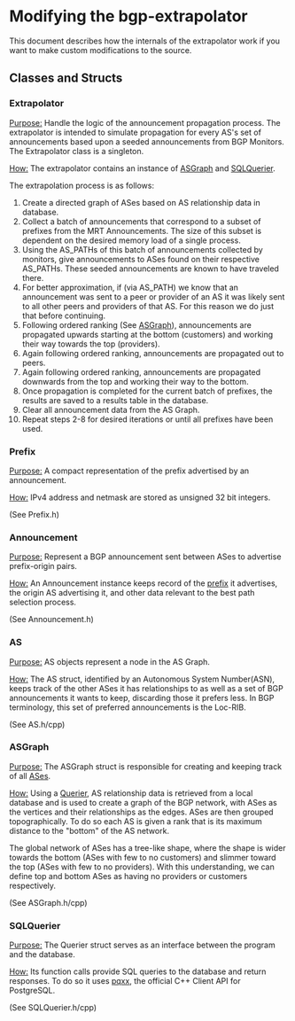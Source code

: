 # Modifying the bgp-extrapolator

This document describes how the internals of the extrapolator work if you want
to make custom modifications to the source. 

## Classes and Structs

### Extrapolator

<u>Purpose:</u> Handle the logic of the announcement propagation process. The
extrapolator is intended to simulate propagation for every AS's set of
announcements based upon a seeded announcements from BGP Monitors. The
Extrapolator class is a singleton.

<u>How:</u> The extrapolator contains an instance of [ASGraph](#ASGraph) and [SQLQuerier](#SQLQuerier). 

The extrapolation process is as follows:

1. Create a directed graph of ASes based on AS relationship data in database.
2. Collect a batch of announcements that correspond to a subset of prefixes from the MRT Announcements. The size of this subset is dependent on the desired memory load of a single process.
3. Using the AS_PATHs of this batch of announcements collected by monitors, give announcements to ASes found on their respective AS_PATHs. These seeded announcements are known to have traveled there.
4. For better approximation, if (via AS_PATH) we know that an announcement was sent to a peer or provider of an AS it was likely sent to all other peers and providers of that AS. For this reason we do just that before continuing. 
5. Following ordered ranking (See [ASGraph](#ASGraph)), announcements are propagated upwards starting at the bottom (customers) and working their way towards the top (providers).
5. Again following ordered ranking, announcements are propagated out to peers.
6. Again following ordered ranking, announcements are propagated downwards from the top and working their way to the bottom.
7. Once propagation is completed for the current batch of prefixes, the results are saved to a results table in the database. 
8. Clear all announcement data from the AS Graph.
9. Repeat steps 2-8 for desired iterations or until all prefixes have been used.

### Prefix

<u>Purpose:</u> A compact representation of the prefix advertised by an announcement.

<u>How:</u> IPv4 address and netmask are stored as unsigned 32 bit integers.

(See Prefix.h)

### Announcement

<u>Purpose:</u> Represent a BGP announcement sent between ASes to advertise prefix-origin pairs. 

<u>How:</u> An Announcement instance keeps record of the [prefix](#Prefix) it advertises, the origin AS advertising it, and other data relevant to the best path selection process. 

(See Announcement.h)

### AS

<u>Purpose:</u> AS objects represent a node in the AS Graph. 

<u>How:</u> The AS struct, identified by an Autonomous System Number(ASN), keeps track of the other ASes it has relationships to as well as a set of BGP announcements it wants to keep, discarding those it prefers less. In BGP terminology, this set of preferred announcements is the Loc-RIB. 

(See AS.h/cpp)

### ASGraph

<u>Purpose:</u> The ASGraph struct is responsible for creating and keeping track of all [ASes](#AS). 

<u>How:</u> Using a [Querier](#Querier), AS relationship data is retrieved from a local database and is used to create a graph of the BGP network, with ASes as the vertices and their relationships as the edges. ASes are then grouped topographically. To do so each AS is given a rank that is its maximum distance to the "bottom" of the AS network.

The global network of ASes has a tree-like shape, where the shape is wider towards the bottom (ASes with few to no customers) and slimmer toward the top (ASes with few to no providers). With this understanding, we can define top and bottom ASes as having no providers or customers respectively.

(See ASGraph.h/cpp)

### SQLQuerier

<u>Purpose:</u> The Querier struct serves as an interface between the program and the database. 

<u>How:</u> Its function calls provide SQL queries to the database and return responses. To do so it uses [pqxx](https://github.com/jtv/libpqxx), the official C++ Client API for PostgreSQL.

(See SQLQuerier.h/cpp)
